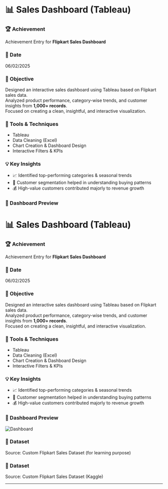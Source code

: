 # 📊 Sales Dashboard (Tableau)

### 🏆 Achievement
Achievement Entry for **Flipkart Sales Dashboard**

### 📅 Date
06/02/2025

### 🎯 Objective
Designed an interactive sales dashboard using Tableau based on Flipkart sales data.  
Analyzed product performance, category-wise trends, and customer insights from **1,000+ records**.  
Focused on creating a clean, insightful, and interactive visualization.

### 🧰 Tools & Techniques
- Tableau
- Data Cleaning (Excel)
- Chart Creation & Dashboard Design
- Interactive Filters & KPIs

### 💡 Key Insights
- 📈 Identified top-performing categories & seasonal trends  
- 👥 Customer segmentation helped in understanding buying patterns  
- 💰 High-value customers contributed majorly to revenue growth  

### 📸 Dashboard Preview
# 📊 Sales Dashboard (Tableau)

### 🏆 Achievement
Achievement Entry for **Flipkart Sales Dashboard**

### 📅 Date
06/02/2025

### 🎯 Objective
Designed an interactive sales dashboard using Tableau based on Flipkart sales data.  
Analyzed product performance, category-wise trends, and customer insights from **1,000+ records**.  
Focused on creating a clean, insightful, and interactive visualization.

### 🧰 Tools & Techniques
- Tableau
- Data Cleaning (Excel)
- Chart Creation & Dashboard Design
- Interactive Filters & KPIs

### 💡 Key Insights
- 📈 Identified top-performing categories & seasonal trends  
- 👥 Customer segmentation helped in understanding buying patterns  
- 💰 High-value customers contributed majorly to revenue growth  

### 📸 Dashboard Preview
![Dashboard](Dashboard_Snapshot.png)

### 📂 Dataset
Source: Custom Flipkart Sales Dataset (for learning purpose)


### 📂 Dataset
Source: Custom Flipkart Sales Dataset (Kaggle)

---

